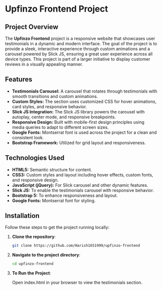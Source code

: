 # Upfinzo Frontend Project

## Project Overview

The **Upfinzo Frontend** project is a responsive website that showcases user testimonials in a dynamic and modern interface. The goal of the project is to provide a sleek, interactive experience through custom animations and a carousel powered by Slick JS, ensuring a great user experience across all device types. This project is part of a larger initiative to display customer reviews in a visually appealing manner.

## Features

- **Testimonials Carousel:** A carousel that rotates through testimonials with smooth transitions and custom animations.
- **Custom Styles:** The section uses customized CSS for hover animations, card styles, and responsive behavior.
- **Slick JS Integration:** The Slick JS library powers the carousel with autoplay, center mode, and responsive breakpoints.
- **Responsive Design:** Built with mobile-first design principles using media queries to adapt to different screen sizes.
- **Google Fonts:** Montserrat font is used across the project for a clean and consistent look.
- **Bootstrap Framework:** Utilized for grid layout and responsiveness.

## Technologies Used

- **HTML5:** Semantic structure for content.
- **CSS3:** Custom styles and layout including hover effects, custom fonts, and responsive design.
- **JavaScript (jQuery):** For Slick carousel and other dynamic features.
- **Slick JS:** To enable the testimonials carousel with responsive behavior.
- **Bootstrap 5:** To enhance responsiveness and layout.
- **Google Fonts:** Montserrat font for styling.

## Installation

Follow these steps to get the project running locally:

1. **Clone the repository**:

   ```bash
   git clone https://github.com/Harish1651999/upfinzo-frontend
   ```

2. **Navigate to the project directory**:

   ```bash
   cd upfinzo-frontend
   ```

3. **To Run the Project**:

   Open index.html in your browser to view the testimonials section.
